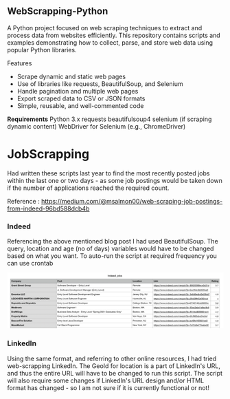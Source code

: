 ## WebScrapping-Python
A Python project focused on web scraping techniques to extract and process data from websites efficiently. This repository contains scripts and examples demonstrating how to collect, parse, and store web data using popular Python libraries.

Features
- Scrape dynamic and static web pages
- Use of libraries like requests, BeautifulSoup, and Selenium
- Handle pagination and multiple web pages
- Export scraped data to CSV or JSON formats
- Simple, reusable, and well-commented code

**Requirements**
Python 3.x
requests
beautifulsoup4
selenium (if scraping dynamic content)
WebDriver for Selenium (e.g., ChromeDriver)


# JobScrapping
Had written these scripts last year to find the most recently posted jobs within the last one or two days - as some job postings would be taken down if the number of applications reached the required count. 

Reference : https://medium.com/@msalmon00/web-scraping-job-postings-from-indeed-96bd588dcb4b

### Indeed 

Referencing the above mentioned blog post I had used BeautifulSoup. The query, location and age (no of days) variables would have to be changed based on what you want. To auto-run the script at required frequency you can use crontab

![Example of CSV created](https://github.com/KshitijaSAPatel/JobScrapping/blob/main/ExampleCSV.png)


### LinkedIn

Using the same format, and referring to other online resources, I had tried web-scrapping LinkedIn. The GeoId for location is a part of LinkedIn's URL, and thus the entire URL will have to be changed to run this script. The script will also require some changes if LinkedIn's URL design and/or HTML format has changed - so I am not sure if it is currently functional or not!
